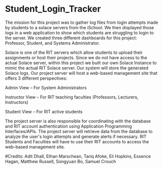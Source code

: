 # Student_Login_Tracker
The mission for this project was to gather log files from login attempts made by students to a solace servers from the iSchool. We then displayed those logs in a web application to show which students are struggling to login to the server. We created three different dashboards for this project: Professor, Student, and Systems Administrator.

Solace is one of the RIT servers which allow students to upload their assignments or host their projects. Since we do not have access to the actual Solace server, within this project we built our own Solace Instance to mimic the actual RIT Solace server. Our system will store the generated Solace logs. Our project server will host a web-based management site that offers 3 different perspectives:

Admin View – For System Administrators

Instructor View – For RIT teaching faculties (Professors, Lecturers, Instructors)

Student View – For RIT active students

The project server is also responsible for coordinating with the database and RIT account authentication using Application Programming Interfaces/APIs.
The project server will retrieve data from the database to analyze the user's login attempts and generate alerts if necessary.
RIT Students and Faculties will have to use their RIT accounts to access the web-based management site.

#Credits:
  Adit Dhall, Ethan Marschean, Tariq Afoke, Eli Hopkins, Essence Hagan, Matthew Russell, Songyuan Bo, Samuel Crouch
